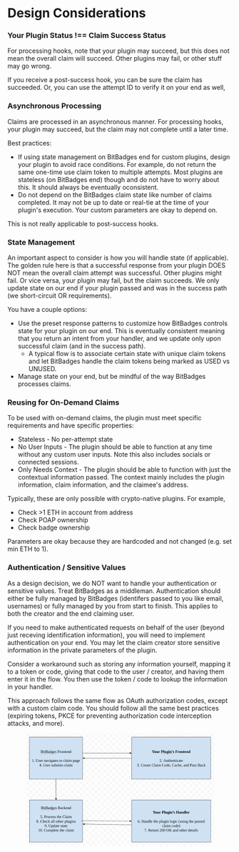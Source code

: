 # Design Considerations

### Your Plugin Status !== Claim Success Status

For processing hooks, note that your plugin may succeed, but this does not mean the overall claim will succeed. Other plugins may fail, or other stuff may go wrong.

If you receive a post-success hook, you can be sure the claim has succeeded. Or, you can use the attempt ID to verify it on your end as well,

### Asynchronous Processing

Claims are processed in an asynchronous manner. For processing hooks, your plugin may succeed, but the claim may not complete until a later time.

Best practices:

* If using state management on BitBadges end for custom plugins, design your plugin to avoid race conditions. For example, do not return the same one-time use claim token to multiple attempts. Most plugins are stateless (on BitBadges end) though and do not have to worry about this. It should always be eventually oconsistent.
* Do not depend on the BitBadges claim state like number of claims completed. It may not be up to date or real-tie at the time of your plugin's execution. Your custom parameters are okay to depend on.

This is not really applicable to post-success hooks.

### State Management

An important aspect to consider is how you will handle state (if applicable). The golden rule here is that a successful response from your plugin DOES NOT mean the overall claim attempt was successful. Other plugins might fail. Or vice versa, your plugin may fail, but the claim succeeds. We only update state on our end if your plugin passed and was in the success path (we short-circuit OR requirements).

You have a couple options:

* Use the preset response patterns to customize how BitBadges controls state for your plugin on our end. This is eventually consistent meaning that you return an intent from your handler, and we update only upon successful claim (and in the success path).
  * A typical flow is to associate certain state with unique claim tokens and let BitBadges handle the claim tokens being marked as USED vs UNUSED.
* Manage state on your end, but be mindful of the way BitBadges processes claims.

### Reusing for On-Demand Claims

To be used with on-demand claims, the plugin must meet specific requirements and have specific properties:

* Stateless - No per-attempt state
* No User Inputs - The plugin should be able to function at any time without any custom user inputs. Note this also includes socials or connected sessions.
* Only Needs Context - The plugin should be able to function with just the contextual information passed. The context mainly includes the plugin information, claim information, and the claimee's address.

Typically, these are only possible with crypto-native plugins. For example,

* Check >1 ETH in account from address
* Check POAP ownership
* Check badge ownership

Parameters are okay because they are hardcoded and not changed (e.g. set min ETH to 1).

### **Authentication / Sensitive Values**

As a design decision, we do NOT want to handle your authentication or sensitive values. Treat BitBadges as a middleman. Authentication should either be fully managed by BitBadges (identifers passed to you like email, usernames) or fully managed by you from start to finish. This applies to both the creator and the end claiming user.

If you need to make authenticated requests on behalf of the user (beyond just receving identification information), you will need to implement authentication on your end. You may let the claim creator store sensitive information in the private parameters of the plugin.

Consider a workaround such as storing any information yourself, mapping it to a token or code, giving that code to the user / creator, and having them enter it in the flow. You then use the token / code to lookup the information in your handler.

This approach follows the same flow as OAuth authorization codes, except with a custom claim code. You should follow all the same best practices (expiring tokens, PKCE for preventing authorization code interception attacks, and more).

<figure><img src="../../../../../.gitbook/assets/image (4) (1) (1) (1) (1) (1) (1) (1) (1) (1) (1) (1).png" alt=""><figcaption></figcaption></figure>
